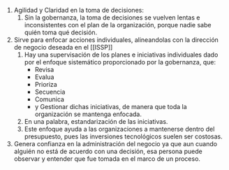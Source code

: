 1. Agilidad y Claridad en la toma de decisiones:
	1. Sin la gobernanza, la toma de decisiones se vuelven lentas e inconsistentes con el plan de la organización, porque nadie sabe quién toma qué decisión.
2. Sirve para enfocar acciones individuales, alineandolas con la dirección de negocio deseada en el [[ISSP]]
	1. Hay una supervisación de los planes e iniciativas individuales dado por el enfoque sistemático proporcionado por la gobernanza, que:
		- Revisa
		- Evalua
		- Prioriza
		- Secuencia
		- Comunica
		- y Gestionar
		dichas iniciativas, de manera que toda la organización se mantenga enfocada.
	2. En una palabra, estandarización de las iniciativas.
	3. Este enfoque ayuda a las organizaciones a mantenerse dentro del presupuesto, pues las inversiones tecnológicos suelen ser costosas.
3. Genera confianza en la administración del negocio ya que aun cuando alguién no está de acuerdo con una decisión, esa persona puede observar y entender que fue tomada en el marco de un proceso.